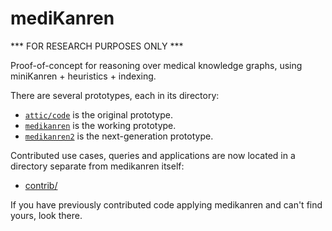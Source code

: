 # mediKanren

*** FOR RESEARCH PURPOSES ONLY ***

Proof-of-concept for reasoning over medical knowledge graphs, using miniKanren + heuristics + indexing.

There are several prototypes, each in its directory:

- [`attic/code`](attic/code) is the original prototype.
- [`medikanren`](medikanren) is the working prototype.
- [`medikanren2`](medikanren2) is the next-generation prototype.

Contributed use cases, queries and applications are now located in a directory separate from medikanren itself:

- [contrib/](contrib)

If you have previously contributed code applying medikanren and can't find yours, look there.





















